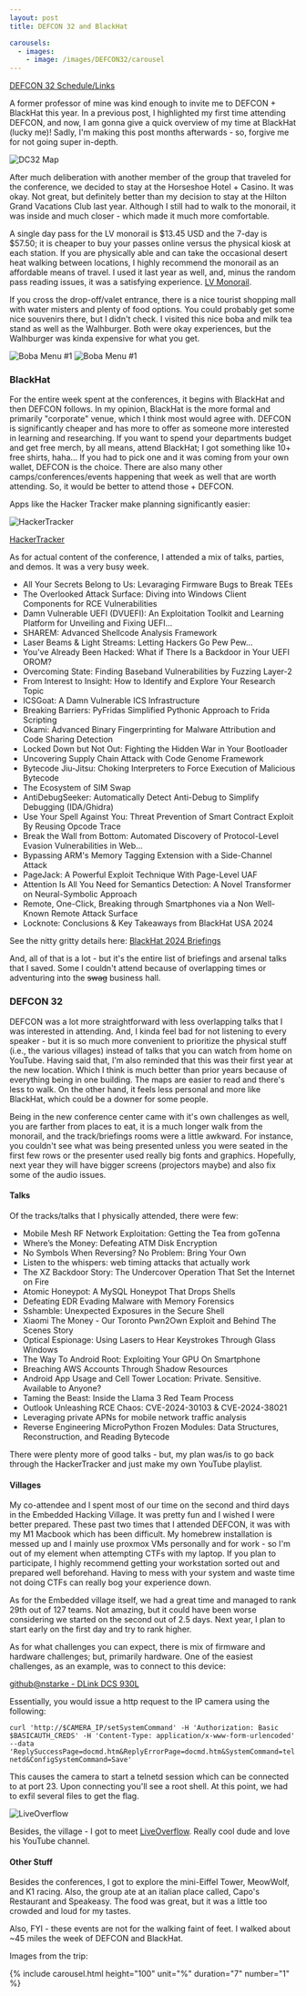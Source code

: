 ```yaml
---
layout: post
title: DEFCON 32 and BlackHat

carousels:
  - images: 
    - image: /images/DEFCON32/carousel
---
```


[DEFCON 32 Schedule/Links](https://defcon.outel.org/dcwp/dc32/)

A former professor of mine was kind enough to invite me to DEFCON + BlackHat this year. In a previous post, I highlighted my first time attending DEFCON, and now, I am gonna give a quick overview of my time at BlackHat (lucky me)! Sadly, I'm making this post months afterwards - so, forgive me for not going super in-depth.

![DC32 Map](/images/DEFCON32/dc-32-map.png)

After much deliberation with another member of the group that traveled for the conference, we decided to stay at the Horseshoe Hotel + Casino. It was okay. Not great, but definitely better than my decision to stay at the Hilton Grand Vacations Club last year. Although I still had to walk to the monorail, it was inside and much closer - which made it much more comfortable.

A single day pass for the LV monorail is $13.45 USD and the 7-day is $57.50; it is cheaper to buy your passes online versus the physical kiosk at each station. If you are physically able and can take the occasional desert heat walking between locations, I highly recommend the monorail as an affordable means of travel. I used it last year as well, and, minus the random pass reading issues, it was a satisfying experience. [LV Monorail](https://www.lvmonorail.com/).

If you cross the drop-off/valet entrance, there is a nice tourist shopping mall with water misters and plenty of food options. You could probably get some nice souvenirs there, but I didn't check. I visited this nice boba and milk tea stand as well as the Walhburger. Both were okay experiences, but the Walhburger was kinda expensive for what you get.

![Boba Menu #1](/images/DEFCON32/bobamenu_1.jpg)
![Boba Menu #1](/images/DEFCON32/bobamenu_2.jpg)

### BlackHat

For the entire week spent at the conferences, it begins with BlackHat and then DEFCON follows. In my opinion, BlackHat is the more formal and primarily "corporate" venue, which I think most would agree with. DEFCON is significantly cheaper and has more to offer as someone more interested in learning and researching. If you want to spend your departments budget and get free merch, by all means, attend BlackHat; I got something like 10+ free shirts, haha... If you had to pick one and it was coming from your own wallet, DEFCON is the choice. There are also many other camps/conferences/events happening that week as well that are worth attending. So, it would be better to attend those + DEFCON.

Apps like the Hacker Tracker make planning significantly easier:

![HackerTracker](/images/DEFCON32/hackertracker.png)

[HackerTracker](https://hackertracker.app/)

As for actual content of the conference, I attended a mix of talks, parties, and demos. It was a very busy week.

* All Your Secrets Belong to Us: Levaraging Firmware Bugs to Break TEEs
* The Overlooked Attack Surface: Diving into Windows Client Components for RCE Vulnerabilities
* Damn Vulnerable UEFI (DVUEFI): An Exploitation Toolkit and Learning Platform for Unveiling and Fixing UEFI...
* SHAREM: Advanced Shellcode Analysis Framework
* Laser Beams & Light Streams: Letting Hackers Go Pew Pew...
* You've Already Been Hacked: What if There Is a Backdoor in Your UEFI OROM?
* Overcoming State: Finding Baseband Vulnerabilities by Fuzzing Layer-2
* From Interest to Insight: How to Identify and Explore Your Research Topic
* ICSGoat: A Damn Vulnerable ICS Infrastructure
* Breaking Barriers: PyFridas Simplified Pythonic Approach to Frida Scripting
* Okami: Advanced Binary Fingerprinting for Malware Attribution and Code Sharing Detection
* Locked Down but Not Out: Fighting the Hidden War in Your Bootloader
* Uncovering Supply Chain Attack with Code Genome Framework
* Bytecode Jiu-Jitsu: Choking Interpreters to Force Execution of Malicious Bytecode
* The Ecosystem of SIM Swap
* AntiDebugSeeker: Automatically Detect Anti-Debug to Simplify Debugging (IDA/Ghidra)
* Use Your Spell Against You: Threat Prevention of Smart Contract Exploit By Reusing Opcode Trace
* Break the Wall from Bottom: Automated Discovery of Protocol-Level Evasion Vulnerabilities in Web...
* Bypassing ARM's Memory Tagging Extension with a Side-Channel Attack
* PageJack: A Powerful Exploit Technique With Page-Level UAF
* Attention Is All You Need for Semantics Detection: A Novel Transformer on Neural-Symbolic Approach
* Remote, One-Click, Breaking through Smartphones via a Non Well-Known Remote Attack Surface
* Locknote: Conclusions & Key Takeaways from BlackHat USA 2024

See the nitty gritty details here: [BlackHat 2024 Briefings](https://www.blackhat.com/us-24/briefings/schedule/index.html)

And, all of that is a lot - but it's the entire list of briefings and arsenal talks that I saved. Some I couldn't attend because of overlapping times or adventuring into the ~~swag~~ business hall.

### DEFCON 32

DEFCON was a lot more straightforward with less overlapping talks that I was interested in attending. And, I kinda feel bad for not listening to every speaker - but it is so much more convenient to prioritize the physical stuff (i.e., the various villages) instead of talks that you can watch from home on YouTube. Having said that, I'm also reminded that this was their first year at the new location. Which I think is much better than prior years because of everything being in one building. The maps are easier to read and there's less to walk. On the other hand, it feels less personal and more like BlackHat, which could be a downer for some people.

Being in the new conference center came with it's own challenges as well, you are farther from places to eat, it is a much longer walk from the monorail, and the track/briefings rooms were a little awkward. For instance, you couldn't see what was being presented unless you were seated in the first few rows or the presenter used really big fonts and graphics. Hopefully, next year they will have bigger screens (projectors maybe) and also fix some of the audio issues.

#### Talks

Of the tracks/talks that I physically attended, there were few:

* Mobile Mesh RF Network Exploitation: Getting the Tea from goTenna
* Where’s the Money: Defeating ATM Disk Encryption
* No Symbols When Reversing? No Problem: Bring Your Own
* Listen to the whispers: web timing attacks that actually work
* The XZ Backdoor Story: The Undercover Operation That Set the Internet on Fire
* Atomic Honeypot: A MySQL Honeypot That Drops Shells
* Defeating EDR Evading Malware with Memory Forensics
* Sshamble: Unexpected Exposures in the Secure Shell
* Xiaomi The Money - Our Toronto Pwn2Own Exploit and Behind The Scenes Story
* Optical Espionage: Using Lasers to Hear Keystrokes Through Glass Windows
* The Way To Android Root: Exploiting Your GPU On Smartphone
* Breaching AWS Accounts Through Shadow Resources
* Android App Usage and Cell Tower Location: Private. Sensitive. Available to Anyone?
* Taming the Beast: Inside the Llama 3 Red Team Process
* Outlook Unleashing RCE Chaos: CVE-2024-30103 & CVE-2024-38021
* Leveraging private APNs for mobile network traffic analysis
* Reverse Engineering MicroPython Frozen Modules: Data Structures, Reconstruction, and Reading Bytecode

There were plenty more of good talks - but, my plan was/is to go back through the HackerTracker and just make my own YouTube playlist. 

#### Villages

My co-attendee and I spent most of our time on the second and third days in the Embedded Hacking Village. It was pretty fun and I wished I were better prepared. These past two times that I attended DEFCON, it was with my M1 Macbook which has been difficult. My homebrew installation is messed up and I mainly use proxmox VMs personally and for work - so I'm out of my element when attempting CTFs with my laptop. If you plan to participate, I highly recommend getting your workstation sorted out and prepared well beforehand. Having to mess with your system and waste time not doing CTFs can really bog your experience down.

As for the Embedded village itself, we had a great time and managed to rank 29th out of 127 teams. Not amazing, but it could have been worse considering we started on the second out of 2.5 days. Next year, I plan to start early on the first day and try to rank higher.

As for what challenges you can expect, there is mix of firmware and hardware challenges; but, primarily hardware. One of the easiest challenges, as an example, was to connect to this device:

[github@nstarke - DLink DCS 930L](https://gist.github.com/nstarke/18c662192a1b40b8c9a39236fb8d24bb)

Essentially, you would issue a http request to the IP camera using the following:

`curl 'http://$CAMERA_IP/setSystemCommand' -H 'Authorization: Basic $BASICAUTH_CREDS' -H 'Content-Type: application/x-www-form-urlencoded' --data 'ReplySuccessPage=docmd.htm&ReplyErrorPage=docmd.htm&SystemCommand=telnetd&ConfigSystemCommand=Save'`

This causes the camera to start a telnetd session which can be connected to at port 23. Upon connecting you'll see a root shell. At this point, we had to exfil several files to get the flag.

![LiveOverflow](/images/DEFCON32/liveoverflow.jpg)

Besides, the village - I got to meet [LiveOverflow](https://www.youtube.com/@LiveOverflow). Really cool dude and love his YouTube channel.

#### Other Stuff

Besides the conferences, I got to explore the mini-Eiffel Tower, MeowWolf, and K1 racing. Also, the group ate at an italian place called, Capo's Restaurant and Speakeasy. The food was great, but it was a little too crowded and loud for my tastes.

Also, FYI - these events are not for the walking faint of feet. I walked about ~45 miles the week of DEFCON and BlackHat.

Images from the trip:

{% include carousel.html height="100" unit="%" duration="7" number="1" %}

